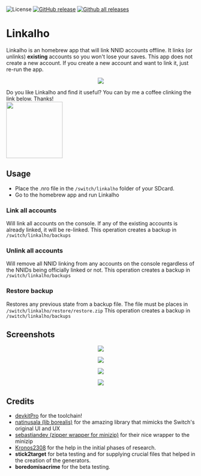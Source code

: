 ![License](https://img.shields.io/badge/License-GPLv3-blue.svg) [![GitHub release](https://img.shields.io/github/release/rdmrocha/linkalho.svg)](https://github.com/rdmrocha/linkalho/releases/latest/) [![Github all releases](https://img.shields.io/github/downloads/rdmrocha/linkalho/total.svg)](https://GitHub.com/rdmrocha/linkalho/releases/latest/)


# Linkalho

Linkalho is an homebrew app that will link NNID accounts offline. It links (or unlinks) <b>existing</b> accounts so you won't lose your saves.
This app does not create a new account. If you create a new account and want to link it, just re-run the app.

<p align="center"><img src="https://raw.githubusercontent.com/rdmrocha/linkalho/master/icon.jpg"></p>

Do you like Linkalho and find it useful? You can by me a coffee clinking the link below. Thanks!<br>
<a href="https://paypal.me/rdmrocha"><img src="https://raw.githubusercontent.com/rdmrocha/linkalho/master/raw/buy-me-a-coffee.png" width="150px" /></a>


## Usage
- Place the .nro file in the `/switch/linkalho` folder of your SDcard.
- Go to the homebrew app and run Linkalho


### Link all accounts
Will link all accounts on the console. If any of the existing accounts is already linked, it will be re-linked.
This operation creates a backup in `/switch/linkalho/backups`

### Unlink all accounts
Will remove all NNID linking from any accounts on the console regardless of the NNIDs being officially linked or not.
This operation creates a backup in `/switch/linkalho/backups`

### Restore backup
Restores any previous state from a backup file. The file must be places in `/switch/linkalho/restore/restore.zip`
This operation creates a backup in `/switch/linkalho/backups`

## Screenshots
<p align="center"><img src="https://raw.githubusercontent.com/rdmrocha/linkalho/master/raw/screenshot1.jpg"></p>
<p align="center"><img src="https://raw.githubusercontent.com/rdmrocha/linkalho/master/raw/screenshot2.jpg"></p>
<p align="center"><img src="https://raw.githubusercontent.com/rdmrocha/linkalho/master/raw/screenshot3.jpg"></p>
<p align="center"><img src="https://raw.githubusercontent.com/rdmrocha/linkalho/master/raw/screenshot4.jpg"></p>

## Credits
  - [devkitPro](https://devkitpro.org) for the toolchain!
  - [natinusala (lib borealis)](https://github.com/natinusala/borealis) for the amazing library that mimicks the Switch's original UI and UX
  - [sebastiandev (zipper wrapper for minizip)](https://github.com/sebastiandev/zipper/) for their nice wrapper to the minizip
  - [Kronos2308](https://github.com/Kronos2308) for the help in the initial phases of research.
  - **stick2target** for beta testing and for supplying crucial files that helped in the creation of the generators.
  - **boredomisacrime** for the beta testing.
